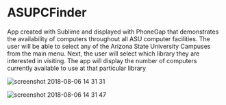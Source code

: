 # ASUPCFinder
App created with Sublime and displayed with PhoneGap that demonstrates the availability of computers throughout all ASU computer facilities.  The user will be able to select any of the Arizona State University Campuses from the main menu.  Next, the user will select which library they are interested in visiting.  The app will display the number of computers currently available to use at that particular library

![screenshot 2018-08-06 14 31 31](https://user-images.githubusercontent.com/40727213/43742119-941fb4ac-9985-11e8-8834-38222760f2ee.png)

![screenshot 2018-08-06 14 31 47](https://user-images.githubusercontent.com/40727213/43742158-ba116fac-9985-11e8-8cc5-8b4f99471fc0.png)
